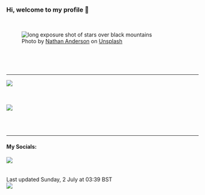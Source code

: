 <h3>Hi, welcome to my profile 👋</h3>

<br />
<figure>
  <img
    src="https://images.unsplash.com/photo-1478250242432-9381e12b763b?crop=entropy&cs=tinysrgb&fit=max&fm=jpg&ixid=M3wyNzQ3MDB8MHwxfHJhbmRvbXx8fHx8fHx8fDE2ODgyNjA5NTJ8&ixlib=rb-4.0.3&q=80&w=1080&auto=format"
    alt="long exposure shot of stars over black mountains" 
  />
  <figcaption>Photo by <a
    href="https://unsplash.com/@nathananderson?utm_source=Profile%20readme&utm_medium=referral">Nathan Anderson</a> on <a
    href="https://unsplash.com/?utm_source=Profile%20readme&utm_medium=referral">Unsplash</a></figcaption>
</figure>




  <br /><br /><br />

<hr />
<img
  src="https://github-readme-stats.vercel.app/api?username=shanelucy&show_icons=true&theme=calm"
/>
<br /><br /><br />

<img 
  src="https://github-readme-stats.vercel.app/api/top-langs/?username=shanelucy&theme=calm"
/>
<br /><br /><br /><br />
<hr />
<h4>My Socials:</h4>
<a href="https://uk.linkedin.com/in/shane-lucy-4735b616a">
  <img
    src="https://img.shields.io/badge/linkedin%20-%230077B5.svg?&style=for-the-badge&logo=linkedin&logoColor=white"
  />
</a>
<br /><br /><br />
Last updated Sunday, 2 July at 03:39 BST
<br />
<img
  src="https://github.com/ShaneLucy/ShaneLucy/workflows/README%20build/badge.svg"
/>

